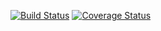 [![Build Status](https://travis-ci.org/Jippi/cakephp-crud.png?branch=feature/version-3)](https://travis-ci.org/Jippi/cakephp-crud)
[![Coverage Status](https://coveralls.io/repos/jippi/cakephp-crud/badge.png?branch=feature%2Fversion-3)](https://coveralls.io/r/jippi/cakephp-crud?branch=feature%2Fversion-3)

